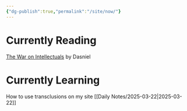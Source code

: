 ```yaml
---
{"dg-publish":true,"permalink":"/site/now/"}
---
```


 
# Currently Reading
[The War on Intellectuals](https://dasniel.com/f/the-war-on-intellectuals) by Dasniel

# Currently Learning
How to use transclusions on my site
[[Daily Notes/2025-03-22|2025-03-22]]